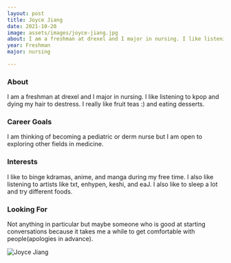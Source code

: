 ```yaml
---
layout: post
title: Joyce Jiang 
date: 2021-10-20
image: assets/images/joyce-jiang.jpg
about: I am a freshman at drexel and I major in nursing. I like listening to kpop and dying my hair to destress. I really like fruit teas :) and eating desserts.
year: Freshman
major: nursing

---
```


### About

I am a freshman at drexel and I major in nursing. I like listening to kpop and dying my hair to destress. I really like fruit teas :) and eating desserts.

### Career Goals

I am thinking of becoming a pediatric or derm nurse but I am open to exploring other fields in medicine. 

### Interests

I like to binge kdramas, anime, and manga during my free time. I also like listening to artists like txt, enhypen, keshi, and eaJ. I also like to sleep a lot and try different foods. 

### Looking For

Not anything in particular but maybe someone who is good at starting conversations because it takes me a while to get comfortable with people(apologies in advance).

<div class="text-center my-5">
    <img src="{ "https://sase-drexel.github.io/mentorship-2021/assets/images/joyce-jiang.jpg" | absolute_url }" alt="Joyce Jiang" class="rounded post-img" />
</div>
